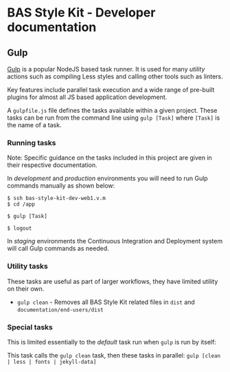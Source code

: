 # BAS Style Kit - Developer documentation

## Gulp

[Gulp](http://gulpjs.com/) is a popular NodeJS based task runner. It is used for many *utility* actions such as
compiling Less styles and calling other tools such as linters.

Key features include parallel task execution and a wide range of pre-built plugins for almost all JS based application
development.

A `gulpfile.js` file defines the tasks available within a given project.
These tasks can be run from the command line using `gulp [Task]` where `[Task]` is the name of a task.

### Running tasks

Note: Specific guidance on the tasks included in this project are given in their respective documentation.

In *development* and *production* environments you will need to run Gulp commands manually as shown below:

```shell
$ ssh bas-style-kit-dev-web1.v.m
$ cd /app

$ gulp [Task]

$ logout
```

In *staging* environments the Continuous Integration and Deployment system will call Gulp commands as needed.

### Utility tasks

These tasks are useful as part of larger workflows, they have limited utility on their own.

* `gulp clean` - Removes all BAS Style Kit related files in `dist` and `documentation/end-users/dist`

### Special tasks

This is limited essentially to the *default* task run when `gulp` is run by itself:

This task calls the `gulp clean` task, then these tasks in parallel: `gulp [clean | less | fonts | jekyll-data]`
